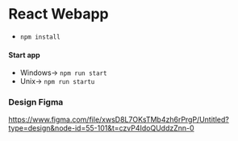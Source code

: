 
# React Webapp

- `npm install`

#### Start app 
- Windows-> `npm run start`
- Unix-> `npm run startu`

### Design Figma
https://www.figma.com/file/xwsD8L7OKsTMb4zh6rPrgP/Untitled?type=design&node-id=55-101&t=czvP4IdoQUddzZnn-0 
